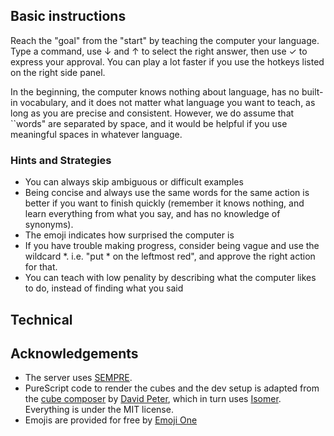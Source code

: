 ## Basic instructions
Reach the "goal" from the "start" by teaching the computer your language. Type a command, use ↓ and ↑ to select the right answer, then use ✓ to express your approval.
You can play a lot faster if you use the hotkeys listed on the right side panel.

In the beginning, the computer knows nothing about language, has no built-in vocabulary, and it does not matter what language you want to teach, as long as you are precise and consistent. However, we do assume that ``words" are separated by space, and it would be helpful if you use  meaningful spaces in whatever language. 

### Hints and Strategies
- You can always skip ambiguous or difficult examples
- Being concise and always use the same words for the same action is better if you want to finish quickly (remember it knows nothing, and learn everything from what you say, and has no knowledge of synonyms).
- The emoji indicates how surprised the computer is
- If you have trouble making progress, consider being vague and use the wildcard *. i.e. "put * on the leftmost red", and approve the right action for that.
- You can teach with low penality by describing what the computer likes to do, instead of finding what you said


## Technical


## Acknowledgements
- The server uses [SEMPRE](https://github.com/percyliang/sempre).
- PureScript code to render the cubes and the dev setup is adapted from the [cube composer](https://github.com/sharkdp/cube-composer) by [David Peter](http://david-peter.de/), which in turn uses [Isomer](https://github.com/jdan/isomer). Everything is under the MIT license.
- Emojis are provided for free by [Emoji One](http://emojione.com/)
